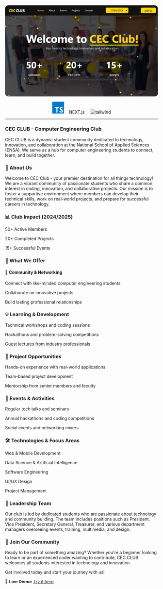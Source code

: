 <p align="center">
  <a href="https://cec-website-sand.vercel.app/" target="_blank">
    <img src="./public/cec.jpg" width="600" style="border-radius:10px"/>
  </a>
</p>

<p align="center">
  <img src="https://raw.githubusercontent.com/devicons/devicon/master/icons/typescript/typescript-original.svg" alt="typescript" width="40" height="40"/>&nbsp;&nbsp;&nbsp;
  <span>NEXT.js</span>
&nbsp;&nbsp;&nbsp;
   <img src="https://www.vectorlogo.zone/logos/tailwindcss/tailwindcss-icon.svg" alt="tailwind" width="40" height="40"/>

---

### CEC CLUB - Computer Engineering Club

CEC CLUB is a dynamic student community dedicated to technology, innovation, and collaboration at the National School of Applied Sciences (ENSA). We serve as a hub for computer engineering students to connect, learn, and build together.

### 🚀 About Us

Welcome to CEC Club - your premier destination for all things technology! We are a vibrant community of passionate students who share a common interest in coding, innovation, and collaborative projects. Our mission is to foster a supportive environment where members can develop their technical skills, work on real-world projects, and prepare for successful careers in technology.

### 📊 Club Impact (2024/2025)

50+ Active Members

20+ Completed Projects

15+ Successful Events

### 🎯 What We Offer

#### 🤝 Community & Networking

Connect with like-minded computer engineering students

Collaborate on innovative projects

Build lasting professional relationships

### 💡 Learning & Development

Technical workshops and coding sessions

Hackathons and problem-solving competitions

Guest lectures from industry professionals

### 🚀 Project Opportunities

Hands-on experience with real-world applications

Team-based project development

Mentorship from senior members and faculty

### 🎉 Events & Activities

Regular tech talks and seminars

Annual hackathons and coding competitions

Social events and networking mixers

### 🛠️ Technologies & Focus Areas

Web & Mobile Development

Data Science & Artificial Intelligence

Software Engineering

UI/UX Design

Project Management

### 👥 Leadership Team

Our club is led by dedicated students who are passionate about technology and community building. The team includes positions such as President, Vice President, Secretary General, Treasurer, and various department managers overseeing events, training, multimedia, and design.

### 🌟 Join Our Community

Ready to be part of something amazing? Whether you're a beginner looking to learn or an experienced coder wanting to contribute, CEC CLUB welcomes all students interested in technology and innovation.

Get involved today and start your journey with us!

🔗 **Live Demo:** [Try it here](https://cec-website-sand.vercel.app/)
